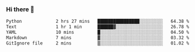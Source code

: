 ### Hi there 👋

<!--START_SECTION:waka-->

```txt
Python             2 hrs 27 mins   ████████████████░░░░░░░░░   64.38 %
Text               1 hr 1 min      ██████▓░░░░░░░░░░░░░░░░░░   26.78 %
YAML               10 mins         █░░░░░░░░░░░░░░░░░░░░░░░░   04.50 %
Markdown           7 mins          ▓░░░░░░░░░░░░░░░░░░░░░░░░   03.32 %
GitIgnore file     2 mins          ▒░░░░░░░░░░░░░░░░░░░░░░░░   01.02 %
```

<!--END_SECTION:waka-->

<!--
**Jonas-VanHaeken/Jonas-VanHaeken** is a ✨ _special_ ✨ repository because its `README.md` (this file) appears on your GitHub profile.

Here are some ideas to get you started:

- 🔭 I’m currently working on ...
- 🌱 I’m currently learning ...
- 👯 I’m looking to collaborate on ...
- 🤔 I’m looking for help with ...
- 💬 Ask me about ...
- 📫 How to reach me: ...
- 😄 Pronouns: ...
- ⚡ Fun fact: ...
-->
